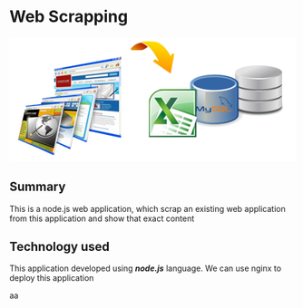 # Web Scrapping
![Web Scrapping Image](/images/scraper1.png)

## Summary
   This is a node.js web application, which scrap an existing web application from this application and show that exact content
	
## Technology used
   This application developed using _**node.js**_ language. We can use nginx to deploy this application
   
   aa
